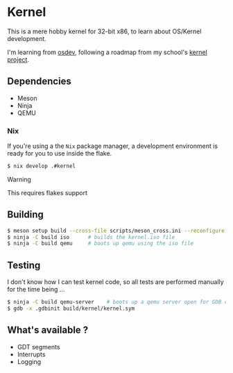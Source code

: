 # Kernel

This is a mere hobby kernel for 32-bit x86, to learn about OS/Kernel development.

I'm learning from [osdev](www.osdev.org), following a roadmap from my school's [kernel project](https://k.lse.epita.fr/getting_started/dependencies.html).

## Dependencies

* Meson
* Ninja
* QEMU

### Nix

If you're using a the `Nix` package manager, a development environment is ready for you to use inside the flake.

```bash
$ nix develop .#kernel
```

> [!WARNING]
>
> This requires flakes support

## Building

```bash
$ meson setup build --cross-file scripts/meson_cross.ini --reconfigure [-Dbuildtype=debug]
$ ninja -C build iso      # builds the kernel.iso file
$ ninja -C build qemu     # boots up qemu using the iso file
```

## Testing

I don't know how I can test kernel code, so all tests are performed manually for the time being ...


```bash
$ ninja -C build qemu-server    # boots up a qemu server open for GDB connections
$ gdb -x .gdbinit build/kernel/kernel.sym
```

## What's available ?

- GDT segments
- Interrupts
- Logging
